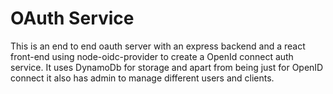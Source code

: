 # OAuth Service
This is an end to end oauth server with an express backend and a react front-end using node-oidc-provider to create a OpenId connect auth service. It uses DynamoDb for storage and apart from being just for OpenID connect it also has admin to manage different users and clients.
